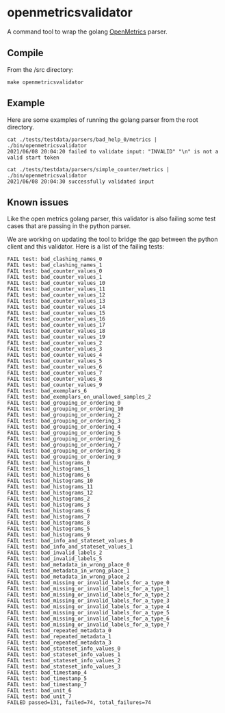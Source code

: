 # openmetricsvalidator

A command tool to wrap the golang [OpenMetrics](https://github.com/prometheus/prometheus/blob/39d79c3cfb86c47d6bc06a9e9317af582f1833bb/pkg/textparse/openmetricsparse.go#L102) parser.

## Compile

From the /src directory:

```
make openmetricsvalidator
```

## Example

Here are some examples of running the golang parser from the root directory.

```
cat ./tests/testdata/parsers/bad_help_0/metrics | ./bin/openmetricsvalidator
2021/06/08 20:04:20 failed to validate input: "INVALID" "\n" is not a valid start token

cat ./tests/testdata/parsers/simple_counter/metrics | ./bin/openmetricsvalidator
2021/06/08 20:04:30 successfully validated input
```

## Known issues

Like the open metrics golang parser, this validator is also failing some test cases that are passing in the python parser.

We are working on updating the tool to bridge the gap between the python client and this validator.
Here is a list of the failing tests:

```
FAIL test: bad_clashing_names_0
FAIL test: bad_clashing_names_1
FAIL test: bad_counter_values_0
FAIL test: bad_counter_values_1
FAIL test: bad_counter_values_10
FAIL test: bad_counter_values_11
FAIL test: bad_counter_values_12
FAIL test: bad_counter_values_13
FAIL test: bad_counter_values_14
FAIL test: bad_counter_values_15
FAIL test: bad_counter_values_16
FAIL test: bad_counter_values_17
FAIL test: bad_counter_values_18
FAIL test: bad_counter_values_19
FAIL test: bad_counter_values_2
FAIL test: bad_counter_values_3
FAIL test: bad_counter_values_4
FAIL test: bad_counter_values_5
FAIL test: bad_counter_values_6
FAIL test: bad_counter_values_7
FAIL test: bad_counter_values_8
FAIL test: bad_counter_values_9
FAIL test: bad_exemplars_6
FAIL test: bad_exemplars_on_unallowed_samples_2
FAIL test: bad_grouping_or_ordering_0
FAIL test: bad_grouping_or_ordering_10
FAIL test: bad_grouping_or_ordering_2
FAIL test: bad_grouping_or_ordering_3
FAIL test: bad_grouping_or_ordering_4
FAIL test: bad_grouping_or_ordering_5
FAIL test: bad_grouping_or_ordering_6
FAIL test: bad_grouping_or_ordering_7
FAIL test: bad_grouping_or_ordering_8
FAIL test: bad_grouping_or_ordering_9
FAIL test: bad_histograms_0
FAIL test: bad_histograms_1
FAIL test: bad_histograms_6
FAIL test: bad_histograms_10
FAIL test: bad_histograms_11
FAIL test: bad_histograms_12
FAIL test: bad_histograms_2
FAIL test: bad_histograms_3
FAIL test: bad_histograms_6
FAIL test: bad_histograms_7
FAIL test: bad_histograms_8
FAIL test: bad_histograms_5
FAIL test: bad_histograms_9
FAIL test: bad_info_and_stateset_values_0
FAIL test: bad_info_and_stateset_values_1
FAIL test: bad_invalid_labels_2
FAIL test: bad_invalid_labels_5
FAIL test: bad_metadata_in_wrong_place_0
FAIL test: bad_metadata_in_wrong_place_1
FAIL test: bad_metadata_in_wrong_place_2
FAIL test: bad_missing_or_invalid_labels_for_a_type_0
FAIL test: bad_missing_or_invalid_labels_for_a_type_1
FAIL test: bad_missing_or_invalid_labels_for_a_type_2
FAIL test: bad_missing_or_invalid_labels_for_a_type_3
FAIL test: bad_missing_or_invalid_labels_for_a_type_4
FAIL test: bad_missing_or_invalid_labels_for_a_type_5
FAIL test: bad_missing_or_invalid_labels_for_a_type_6
FAIL test: bad_missing_or_invalid_labels_for_a_type_7
FAIL test: bad_repeated_metadata_0
FAIL test: bad_repeated_metadata_1
FAIL test: bad_repeated_metadata_3
FAIL test: bad_stateset_info_values_0
FAIL test: bad_stateset_info_values_1
FAIL test: bad_stateset_info_values_2
FAIL test: bad_stateset_info_values_3
FAIL test: bad_timestamp_4
FAIL test: bad_timestamp_5
FAIL test: bad_timestamp_7
FAIL test: bad_unit_6
FAIL test: bad_unit_7
FAILED passed=131, failed=74, total_failures=74
```
